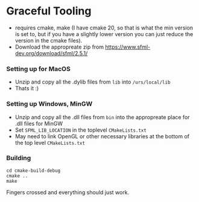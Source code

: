 

# Graceful Tooling

* requires cmake, make (I have cmake 20, so that is what the min version is set to, but if you have a slightly lower version you can just reduce the version in the cmake files).
* Download the appropreate zip from https://www.sfml-dev.org/download/sfml/2.5.1/ 
### Setting up for MacOS
* Unzip and copy all the .dylib files from `lib` into `/urs/local/lib`
* Thats it :)
### Setting up Windows, MinGW
* Unzip and copy all the .dll files from `bin` into the appropreate place for .dll files for MinGW
* Set `SFML_LIB_LOCATION` in the toplevel `CMakeLists.txt`
* May need to link OpenGL or other necessary libraries at the bottom of the top level `CMakeLists.txt`
### Building
```shell
cd cmake-build-debug
cmake ..
make 
```
Fingers crossed and everything should just work. 